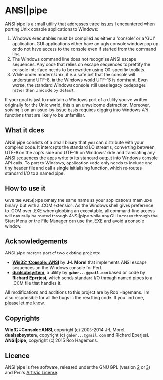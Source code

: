 ANSI|pipe
========

ANSI|pipe is a small utility that addresses three issues I encountered when
porting Unix console applications to Windows:  

1.  Windows executables must be compiled as either a 'console' or a 'GUI'
    application. GUI applications either have an ugly console window pop up or 
    do not have access to the console even if started from the command line.  
2.  The Windows command line does not recognise ANSI escape sequences. Any code
    that relies on escape sequences to prettify the console interface needs to 
    be rewritten using OS-specific toolkits.  
3.  While under modern Unix, it is a safe bet that the console will understand 
    UTF-8, in the Windows world UTF-16 is dominant. Even worse, the standard 
    Windows console still uses legacy codepages rather than Unicode by default.  
    
If your goal is just to maintain a Windows port of a utility you've written
originally for the Unix world, this is an unwelcome distraction. Moreover, 
solving it on an issue-by-issue basis requires digging into Windows API 
functions that are likely to be unfamiliar.  

## What it does

ANSI|pipe consists of a small binary that you can distribute with your compiled
code. It intercepts the standard I/O streams, converting between UTF-8 on the
app's side and UTF-16 on Windows' side and translating any ANSI sequences 
the apps write to its standard output into Windows console API calls. To port
to Windows, application code only needs to include one tiny header file and 
call a single initialising function, which re-routes standard I/O to a named
pipe.  

## How to use it

Give the ANSI|pipe binary the same name as your application's main .exe 
binary, but with a .COM extension. As the Windows shell gives preference to .COM 
over .EXE when globbing an executable, all command-line access will naturally
be routed through ANSI|pipe while any GUI access through the Start Menu or 
the File Manager can use the .EXE and avoid a console window.  

## Acknowledgements

ANSI|pipe merges part of two existing projects:
-   [**Win32::Console::ANSI**](http://search.cpan.org/~jlmorel/Win32-Console-ANSI-1.08/lib/Win32/Console/ANSI.pm)
    by **J-L Morel** that implements ANSI escape 
    sequences on the Windows console for Perl.  
-   [**dualsubsystem**](https://code.google.com/p/dualsubsystem/), a utility by 
    **`gaber...@gmail.com`** based on code by **Richard Eperjesi**, which
    sends standard I/O through named pipes to a .COM file that handles it.  

All modifications and additions to this project are by Rob Hagemans. I'm also
responsible for all the bugs in the resulting code. If you find one, please let 
me know.  

## Copyrights

**Win32::Console::ANSI**, copyright (c) 2003-2014 J-L Morel.  
**dualsubsystem**, copyright (c) `gaber...@gmail.com` and Richard Eperjesi.  
**ANSI|pipe**, copyright (c) 2015 Rob Hagemans.  

## Licence
     
ANSI|pipe is free software, released under the GNU GPL 
(version [2](http://www.gnu.org/licenses/gpl-2.0.html) 
or [3](http://www.gnu.org/licenses/gpl-3.0.html)) and Perl's 
[Artistic License](http://dev.perl.org/licenses/artistic.html).
     
    
    


